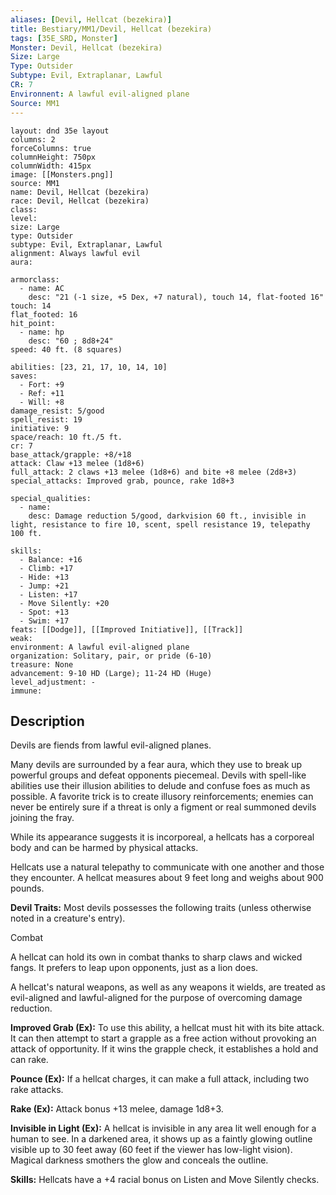 ```yaml
---
aliases: [Devil, Hellcat (bezekira)]
title: Bestiary/MM1/Devil, Hellcat (bezekira)
tags: [35E_SRD, Monster]
Monster: Devil, Hellcat (bezekira)
Size: Large
Type: Outsider
Subtype: Evil, Extraplanar, Lawful
CR: 7
Environnent: A lawful evil-aligned plane
Source: MM1
---
```


```statblock
layout: dnd 35e layout
columns: 2
forceColumns: true
columnHeight: 750px
columnWidth: 415px
image: [[Monsters.png]]
source: MM1
name: Devil, Hellcat (bezekira)
race: Devil, Hellcat (bezekira)
class: 
level: 
size: Large
type: Outsider
subtype: Evil, Extraplanar, Lawful
alignment: Always lawful evil
aura: 

armorclass:
  - name: AC
    desc: "21 (-1 size, +5 Dex, +7 natural), touch 14, flat-footed 16"
touch: 14
flat_footed: 16
hit_point:
  - name: hp
    desc: "60 ; 8d8+24"
speed: 40 ft. (8 squares)

abilities: [23, 21, 17, 10, 14, 10]
saves:
  - Fort: +9
  - Ref: +11
  - Will: +8
damage_resist: 5/good
spell_resist: 19
initiative: 9
space/reach: 10 ft./5 ft.
cr: 7
base_attack/grapple: +8/+18
attack: Claw +13 melee (1d8+6)
full_attack: 2 claws +13 melee (1d8+6) and bite +8 melee (2d8+3)
special_attacks: Improved grab, pounce, rake 1d8+3

special_qualities:
  - name: 
    desc: Damage reduction 5/good, darkvision 60 ft., invisible in light, resistance to fire 10, scent, spell resistance 19, telepathy 100 ft.

skills:
  - Balance: +16
  - Climb: +17
  - Hide: +13
  - Jump: +21
  - Listen: +17
  - Move Silently: +20
  - Spot: +13
  - Swim: +17
feats: [[Dodge]], [[Improved Initiative]], [[Track]]
weak: 
environment: A lawful evil-aligned plane
organization: Solitary, pair, or pride (6-10)
treasure: None
advancement: 9-10 HD (Large); 11-24 HD (Huge)
level_adjustment: -
immune: 
```

## Description

<p>Devils are fiends from lawful evil-aligned planes.</p>
<p>Many devils are surrounded by a fear aura, which they use to break up powerful groups and defeat opponents piecemeal. Devils with spell-like abilities use their illusion abilities to delude and confuse foes as much as possible. A favorite trick is to create illusory reinforcements; enemies can never be entirely sure if a threat is only a figment or real summoned devils joining the fray.</p>
<p>While its appearance suggests it is incorporeal, a hellcats has a corporeal body and can be harmed by physical attacks.</p>
<p>Hellcats use a natural telepathy to communicate with one another and those they encounter. A hellcat measures about 9 feet long and weighs about 900 pounds.</p>
<p>
            <b>Devil Traits:</b> Most devils possesses the following traits (unless otherwise noted in a creature's entry).</p>
<p>Combat</p>
<p>A hellcat can hold its own in combat thanks to sharp claws and wicked fangs. It prefers to leap upon opponents, just as a lion does.</p>
<p>A hellcat's natural weapons, as well as any weapons it wields, are treated as evil-aligned and lawful-aligned for the purpose of overcoming damage reduction.</p>
<p>
            <b>Improved Grab (Ex):</b> To use this ability, a hellcat must hit with its bite attack. It can then attempt to start a grapple as a free action without provoking an attack of opportunity. If it wins the grapple check, it establishes a hold and can rake.</p>
<p>
            <b>Pounce (Ex):</b> If a hellcat charges, it can make a full attack, including two rake attacks.</p>
<p>
            <b>Rake (Ex):</b> Attack bonus +13 melee, damage 1d8+3.</p>
<p>
            <b>Invisible in Light (Ex):</b> A hellcat is invisible in any area lit well enough for a human to see. In a darkened area, it shows up as a faintly glowing outline visible up to 30 feet away (60 feet if the viewer has low-light vision). Magical darkness smothers the glow and conceals the outline.</p>
<p>
            <b>Skills:</b> Hellcats have a +4 racial bonus on Listen and Move Silently checks.</p>